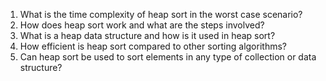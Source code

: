 

1. What is the time complexity of heap sort in the worst case scenario?
2. How does heap sort work and what are the steps involved?
3. What is a heap data structure and how is it used in heap sort?
4. How efficient is heap sort compared to other sorting algorithms?
5. Can heap sort be used to sort elements in any type of collection or data structure?